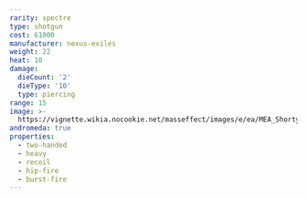 ```yaml
---
rarity: spectre
type: shotgun
cost: 61000
manufacturer: nexus-exiles
weight: 22
heat: 10
damage:
  dieCount: '2'
  dieType: '10'
  type: piercing
range: 15
image: >-
  https://vignette.wikia.nocookie.net/masseffect/images/e/ea/MEA_Shorty_MP.png/revision/latest?cb=20180607232226
andromeda: true
properties:
  - two-handed
  - heavy
  - recoil
  - hip-fire
  - burst-fire
---
```

